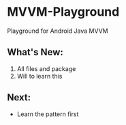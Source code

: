 # MVVM-Playground
Playground for Android Java MVVM

## What's New:
1. All files and package
2. Will to learn this

## Next:
+ Learn the pattern first
